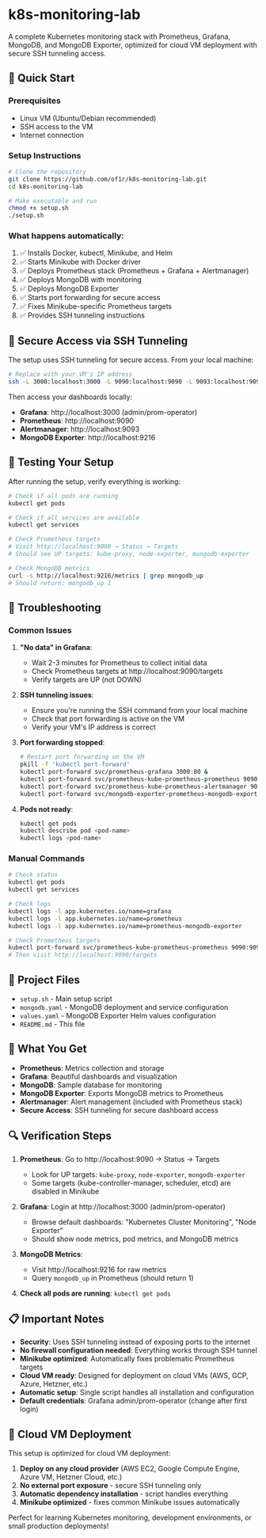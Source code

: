# k8s-monitoring-lab

A complete Kubernetes monitoring stack with Prometheus, Grafana, MongoDB, and MongoDB Exporter, optimized for cloud VM deployment with secure SSH tunneling access.

## 🚀 Quick Start

### Prerequisites
- Linux VM (Ubuntu/Debian recommended)
- SSH access to the VM
- Internet connection

### Setup Instructions

```bash
# Clone the repository
git clone https://github.com/of1r/k8s-monitoring-lab.git
cd k8s-monitoring-lab

# Make executable and run
chmod +x setup.sh
./setup.sh
```

### What happens automatically:
1. ✅ Installs Docker, kubectl, Minikube, and Helm
2. ✅ Starts Minikube with Docker driver
3. ✅ Deploys Prometheus stack (Prometheus + Grafana + Alertmanager)
4. ✅ Deploys MongoDB with monitoring
5. ✅ Deploys MongoDB Exporter
6. ✅ Starts port forwarding for secure access
7. ✅ Fixes Minikube-specific Prometheus targets
8. ✅ Provides SSH tunneling instructions

## 🔐 Secure Access via SSH Tunneling

The setup uses SSH tunneling for secure access. From your local machine:

```bash
# Replace with your VM's IP address
ssh -L 3000:localhost:3000 -L 9090:localhost:9090 -L 9093:localhost:9093 -L 9216:localhost:9216 user@YOUR_VM_IP
```

Then access your dashboards locally:
- **Grafana**: http://localhost:3000 (admin/prom-operator)
- **Prometheus**: http://localhost:9090  
- **Alertmanager**: http://localhost:9093
- **MongoDB Exporter**: http://localhost:9216

## 🧪 Testing Your Setup

After running the setup, verify everything is working:

```bash
# Check if all pods are running
kubectl get pods

# Check if all services are available
kubectl get services

# Check Prometheus targets
# Visit http://localhost:9090 → Status → Targets
# Should see UP targets: kube-proxy, node-exporter, mongodb-exporter

# Check MongoDB metrics
curl -s http://localhost:9216/metrics | grep mongodb_up
# Should return: mongodb_up 1
```

## 🔧 Troubleshooting

### Common Issues

1. **"No data" in Grafana**:
   - Wait 2-3 minutes for Prometheus to collect initial data
   - Check Prometheus targets at http://localhost:9090/targets
   - Verify targets are UP (not DOWN)

2. **SSH tunneling issues**:
   - Ensure you're running the SSH command from your local machine
   - Check that port forwarding is active on the VM
   - Verify your VM's IP address is correct

3. **Port forwarding stopped**:
   ```bash
   # Restart port forwarding on the VM
   pkill -f 'kubectl port-forward'
   kubectl port-forward svc/prometheus-grafana 3000:80 &
   kubectl port-forward svc/prometheus-kube-prometheus-prometheus 9090:9090 &
   kubectl port-forward svc/prometheus-kube-prometheus-alertmanager 9093:9093 &
   kubectl port-forward svc/mongodb-exporter-prometheus-mongodb-exporter 9216:9216 &
   ```

4. **Pods not ready**:
   ```bash
   kubectl get pods
   kubectl describe pod <pod-name>
   kubectl logs <pod-name>
   ```

### Manual Commands
```bash
# Check status
kubectl get pods
kubectl get services

# Check logs
kubectl logs -l app.kubernetes.io/name=grafana
kubectl logs -l app.kubernetes.io/name=prometheus
kubectl logs -l app.kubernetes.io/name=prometheus-mongodb-exporter

# Check Prometheus targets
kubectl port-forward svc/prometheus-kube-prometheus-prometheus 9090:9090 &
# Then visit http://localhost:9090/targets
```

## 📁 Project Files

- `setup.sh` - Main setup script
- `mongodb.yaml` - MongoDB deployment and service configuration
- `values.yaml` - MongoDB Exporter Helm values configuration
- `README.md` - This file

## 🎯 What You Get

- **Prometheus**: Metrics collection and storage
- **Grafana**: Beautiful dashboards and visualization
- **MongoDB**: Sample database for monitoring
- **MongoDB Exporter**: Exports MongoDB metrics to Prometheus
- **Alertmanager**: Alert management (included with Prometheus stack)
- **Secure Access**: SSH tunneling for secure dashboard access

## 🔍 Verification Steps

1. **Prometheus**: Go to http://localhost:9090 → Status → Targets
   - Look for UP targets: `kube-proxy`, `node-exporter`, `mongodb-exporter`
   - Some targets (kube-controller-manager, scheduler, etcd) are disabled in Minikube

2. **Grafana**: Login at http://localhost:3000 (admin/prom-operator)
   - Browse default dashboards: "Kubernetes Cluster Monitoring", "Node Exporter"
   - Should show node metrics, pod metrics, and MongoDB metrics

3. **MongoDB Metrics**: 
   - Visit http://localhost:9216 for raw metrics
   - Query `mongodb_up` in Prometheus (should return 1)

4. **Check all pods are running**: `kubectl get pods`

## 📋 Important Notes

- **Security**: Uses SSH tunneling instead of exposing ports to the internet
- **No firewall configuration needed**: Everything works through SSH tunnel
- **Minikube optimized**: Automatically fixes problematic Prometheus targets
- **Cloud VM ready**: Designed for deployment on cloud VMs (AWS, GCP, Azure, Hetzner, etc.)
- **Automatic setup**: Single script handles all installation and configuration
- **Default credentials**: Grafana admin/prom-operator (change after first login)

## 🚀 Cloud VM Deployment

This setup is optimized for cloud VM deployment:

1. **Deploy on any cloud provider** (AWS EC2, Google Compute Engine, Azure VM, Hetzner Cloud, etc.)
2. **No external port exposure** - secure SSH tunneling only
3. **Automatic dependency installation** - script handles everything
4. **Minikube optimized** - fixes common Minikube issues automatically

Perfect for learning Kubernetes monitoring, development environments, or small production deployments!
